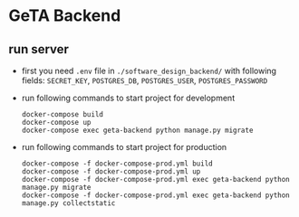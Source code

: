 # GeTA Backend

## run server

- first you need `.env` file in `./software_design_backend/` with following fields:
    `SECRET_KEY`, `POSTGRES_DB`, `POSTGRES_USER`, `POSTGRES_PASSWORD`

  
- run following commands to start project for development

    ```
    docker-compose build
    docker-compose up
    docker-compose exec geta-backend python manage.py migrate
    ```

- run following commands to start project for production

    ```
    docker-compose -f docker-compose-prod.yml build
    docker-compose -f docker-compose-prod.yml up
    docker-compose -f docker-compose-prod.yml exec geta-backend python manage.py migrate
    docker-compose -f docker-compose-prod.yml exec geta-backend python manage.py collectstatic
    ```
